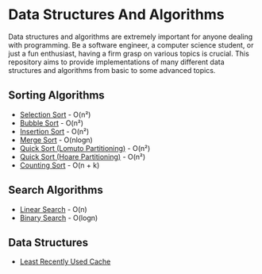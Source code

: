 # Data Structures And Algorithms

Data structures and algorithms are extremely important for anyone dealing with programming. Be a software engineer, a computer science student, or just a fun enthusiast, having a firm grasp on various topics is crucial. This repository aims to provide implementations of many different data structures and algorithms from basic to some advanced topics.



## Sorting Algorithms

* [Selection Sort](Sorting%20Algorithms/Selection%20Sort/) - O(n²)
* [Bubble Sort](Sorting%20Algorithms/Bubble%20Sort/) - O(n²)
* [Insertion Sort](Sorting%20Algorithms/Insertion%20Sort/) - O(n²)
* [Merge Sort](Sorting%20Algorithms/Merge%20Sort/) - O(nlogn)
* [Quick Sort (Lomuto Partitioning)](Sorting%20Algorithms/Quick%20Sort%20(Lomuto%20Partitioning)/) - O(n²)
* [Quick Sort (Hoare Partitioning)](Sorting%20Algorithms/Quick%20Sort%20(Hoare%20Partitioning)/) - O(n²)
* [Counting Sort](Sorting%20Algorithms/Counting%20Sort/) - O(n + k)



## Search Algorithms

* [Linear Search](Search%20Algorithms/Linear%20Search/) - O(n)
* [Binary Search](Search%20Algorithms/Binary%20Search/) - O(logn)



## Data Structures

* [Least Recently Used Cache](Data%20Structures/LRU%20Cache/)